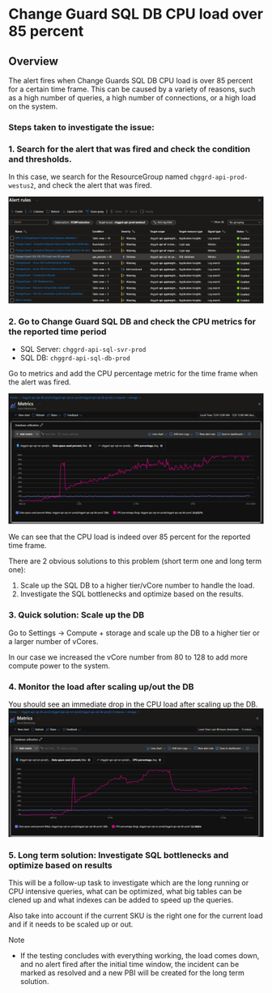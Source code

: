 ﻿# Change Guard SQL DB CPU load over 85 percent

## Overview

The alert fires when Change Guards SQL DB CPU load is over 85 percent for a certain time frame.
This can be caused by a variety of reasons, such as a high number of queries, a high number of connections, or a high load on the system.

### Steps taken to investigate the issue:

### 1. Search for the alert that was fired and check the condition and thresholds.

In this case, we search for the ResourceGroup named `chggrd-api-prod-westus2`, and check the alert that was fired.

![Alert Details](media/SQLCPUHighLoad/alerts.png)

### 2. Go to Change Guard SQL DB and check the CPU metrics for the reported time period

- SQL Server: `chggrd-api-sql-svr-prod`
- SQL DB: `chggrd-api-sql-db-prod`

Go to metrics and add the CPU percentage metric for the time frame when the alert was fired.

![SQL Details](media/SQLCPUHighLoad/high_cpu_load.png)

We can see that the CPU load is indeed over 85 percent for the reported time frame.

There are 2 obvious solutions to this problem (short term one and long term one): 
1. Scale up the SQL DB to a higher tier/vCore number to handle the load.
2. Investigate the SQL bottlenecks and optimize based on the results.

### 3. Quick solution: Scale up the DB

Go to Settings -> Compute + storage and scale up the DB to a higher tier or a larger number of vCores.

In our case we increased the vCore number from 80 to 128 to add more compute power to the system.

### 4. Monitor the load after scaling up/out the DB

You should see an immediate drop in the CPU load after scaling up the DB.
![SQL Details](media/SQLCPUHighLoad/scaling_cpu_load.png)

### 5. Long term solution: Investigate SQL bottlenecks and optimize based on results

This will be a follow-up task to investigate which are the long running or CPU intensive queries, what can be optimized, what big tables can be clened up
and what indexes can be added to speed up the queries.

Also take into account if the current SKU is the right one for the current load and if it needs to be scaled up or out.

> [!NOTE]
> - If the testing concludes with everything working, the load comes down, and no alert fired after the initial time window, the incident can be marked as resolved 
>   and a new PBI will be created for the long term solution.